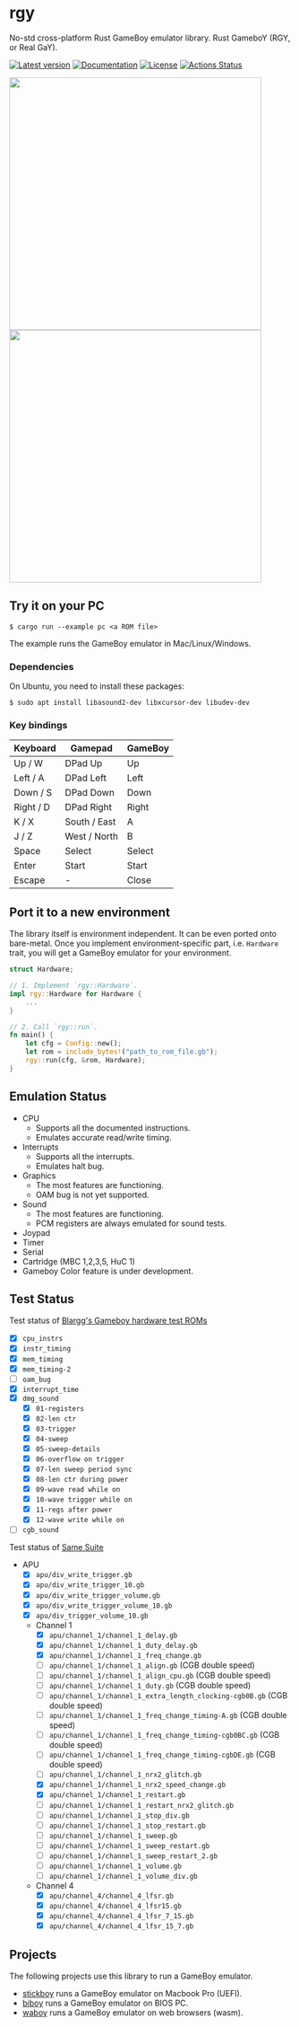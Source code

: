 # rgy

No-std cross-platform Rust GameBoy emulator library. Rust GameboY (RGY, or Real GaY).

[![Latest version](https://img.shields.io/crates/v/rgy.svg)](https://crates.io/crates/rgy)
[![Documentation](https://docs.rs/rgy/badge.svg)](https://docs.rs/rgy)
[![License](https://img.shields.io/badge/License-MIT-blue.svg)](https://opensource.org/licenses/MIT)
[![Actions Status](https://github.com/YushiOMOTE/rgy/workflows/main/badge.svg?branch=master)](https://github.com/YushiOMOTE/rgy/actions)

<img src="https://raw.github.com/wiki/YushiOMOTE/gbr/media/demo.gif" width="450" />
<img src="https://raw.github.com/wiki/YushiOMOTE/gbr/media/demo_screens_2.jpg" width="450" />

## Try it on your PC

```
$ cargo run --example pc <a ROM file>
```

The example runs the GameBoy emulator in Mac/Linux/Windows.

### Dependencies

On Ubuntu, you need to install these packages:

```
$ sudo apt install libasound2-dev libxcursor-dev libudev-dev
```

### Key bindings

| Keyboard  | Gamepad      | GameBoy |
|-----------|--------------|---------|
| Up / W    | DPad Up      | Up      |
| Left / A  | DPad Left    | Left    |
| Down / S  | DPad Down    | Down    |
| Right / D | DPad Right   | Right   |
| K / X     | South / East | A       |
| J / Z     | West / North | B       |
| Space     | Select       | Select  |
| Enter     | Start        | Start   |
| Escape    | -            | Close   |

## Port it to a new environment

The library itself is environment independent. It can be even ported onto bare-metal. Once you implement environment-specific part, i.e. `Hardware` trait, you will get a GameBoy emulator for your environment.

```rust
struct Hardware;

// 1. Implement `rgy::Hardware`.
impl rgy::Hardware for Hardware {
    ...
}

// 2. Call `rgy::run`.
fn main() {
    let cfg = Config::new();
    let rom = include_bytes!("path_to_rom_file.gb");
    rgy::run(cfg, &rom, Hardware);
}
```

## Emulation Status

* CPU
    * Supports all the documented instructions.
    * Emulates accurate read/write timing.
* Interrupts
    * Supports all the interrupts.
    * Emulates halt bug.
* Graphics
    * The most features are functioning.
    * OAM bug is not yet supported.
* Sound
    * The most features are functioning.
    * PCM registers are always emulated for sound tests.
* Joypad
* Timer
* Serial
* Cartridge (MBC 1,2,3,5, HuC 1)
* Gameboy Color feature is under development.

## Test Status

Test status of [Blargg's Gameboy hardware test ROMs](https://github.com/retrio/gb-test-roms/tree/c240dd7d700e5c0b00a7bbba52b53e4ee67b5f15)

* [x] `cpu_instrs`
* [x] `instr_timing`
* [x] `mem_timing`
* [x] `mem_timing-2`
* [ ] `oam_bug`
* [x] `interrupt_time`
* [x] `dmg_sound`
    * [x] `01-registers`
    * [x] `02-len ctr`
    * [x] `03-trigger`
    * [x] `04-sweep`
    * [x] `05-sweep-details`
    * [x] `06-overflow on trigger`
    * [x] `07-len sweep period sync`
    * [x] `08-len ctr during power`
    * [x] `09-wave read while on`
    * [x] `10-wave trigger while on`
    * [x] `11-regs after power`
    * [x] `12-wave write while on`
* [ ] `cgb_sound`

Test status of [Same Suite](https://github.com/YushiOMOTE/SameSuite/tree/430ab7f68fc612e005ed5586990dfec0ea7a9ce5)

* APU
    * [x] `apu/div_write_trigger.gb`
    * [x] `apu/div_write_trigger_10.gb`
    * [x] `apu/div_write_trigger_volume.gb`
    * [x] `apu/div_write_trigger_volume_10.gb`
    * [x] `apu/div_trigger_volume_10.gb`
    * Channel 1
        * [x] `apu/channel_1/channel_1_delay.gb`
        * [x] `apu/channel_1/channel_1_duty_delay.gb`
        * [x] `apu/channel_1/channel_1_freq_change.gb`
        * [ ] `apu/channel_1/channel_1_align.gb` (CGB double speed)
        * [ ] `apu/channel_1/channel_1_align_cpu.gb` (CGB double speed)
        * [ ] `apu/channel_1/channel_1_duty.gb` (CGB double speed)
        * [ ] `apu/channel_1/channel_1_extra_length_clocking-cgb0B.gb` (CGB double speed)
        * [ ] `apu/channel_1/channel_1_freq_change_timing-A.gb` (CGB double speed)
        * [ ] `apu/channel_1/channel_1_freq_change_timing-cgb0BC.gb` (CGB double speed)
        * [ ] `apu/channel_1/channel_1_freq_change_timing-cgbDE.gb` (CGB double speed)
        * [ ] `apu/channel_1/channel_1_nrx2_glitch.gb`
        * [x] `apu/channel_1/channel_1_nrx2_speed_change.gb`
        * [x] `apu/channel_1/channel_1_restart.gb`
        * [ ] `apu/channel_1/channel_1_restart_nrx2_glitch.gb`
        * [ ] `apu/channel_1/channel_1_stop_div.gb`
        * [ ] `apu/channel_1/channel_1_stop_restart.gb`
        * [ ] `apu/channel_1/channel_1_sweep.gb`
        * [ ] `apu/channel_1/channel_1_sweep_restart.gb`
        * [ ] `apu/channel_1/channel_1_sweep_restart_2.gb`
        * [ ] `apu/channel_1/channel_1_volume.gb`
        * [ ] `apu/channel_1/channel_1_volume_div.gb`
    * Channel 4
        * [x] `apu/channel_4/channel_4_lfsr.gb`
        * [x] `apu/channel_4/channel_4_lfsr15.gb`
        * [x] `apu/channel_4/channel_4_lfsr_7_15.gb`
        * [x] `apu/channel_4/channel_4_lfsr_15_7.gb`

## Projects

The following projects use this library to run a GameBoy emulator.

* [stickboy](https://github.com/yushiomote/stickboy) runs a GameBoy emulator on Macbook Pro (UEFI).
* [biboy](https://github.com/yushiomote/biboy) runs a GameBoy emulator on BIOS PC.
* [waboy](https://github.com/yushiomote/waboy) runs a GameBoy emulator on web browsers (wasm).
